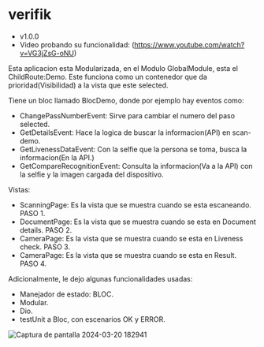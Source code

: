 # verifik
- v1.0.0
- Video probando su funcionalidad: (https://www.youtube.com/watch?v=VG3jZsG-oNU)


Esta aplicacion esta Modularizada, en el Modulo
GlobalModule, esta el ChildRoute:Demo.
Este funciona como un contenedor que da prioridad(Visibilidad) a la vista que este selected.

Tiene un bloc llamado BlocDemo, donde por ejemplo hay eventos como:
- ChangePassNumberEvent: Sirve para cambiar el numero del paso selected.
- GetDetailsEvent: Hace la logica de buscar la informacion(API) en scan-demo.
- GetLivenessDataEvent: Con la selfie que la persona se toma, busca la informacion(En la API.)
- GetCompareRecognitionEvent: Consulta la informacion(Va a la API) con la selfie y la imagen cargada del dispositivo.

Vistas:
- ScanningPage:
  Es la vista que se muestra cuando se esta escaneando. PASO 1.
- DocumentPage:
  Es la vista que se muestra cuando se esta en Document details. PASO 2.
- CameraPage:
  Es la vista que se muestra cuando se esta en Liveness check. PASO 3.
- CameraPage:
  Es la vista que se muestra cuando se esta en Result. PASO 4.

Adicionalmente, le dejo algunas funcionalidades usadas:

- Manejador de estado: BLOC.
- Modular.
- Dio.
- testUnit a Bloc, con escenarios OK y ERROR.

![Captura de pantalla 2024-03-20 182941](https://github.com/wilver06w/verifik/assets/39421707/94999c38-657e-400f-91ce-f61fd17be135)
